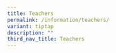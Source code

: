 ```yaml
---
title: Teachers
permalink: /information/teachers/
variant: tiptap
description: ""
third_nav_title: Teachers
---
```

